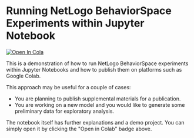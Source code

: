# Running NetLogo BehaviorSpace Experiments within Jupyter Notebook

[![Open In Cola](https://colab.research.google.com/assets/colab-badge.svg)](https://colab.research.google.com/github/umit1010/jupyter-notebook-netlogo-behaviorspace/blob/main/NetLogo_BehaviorSpace_in_Jupyter_Notebook_(Demo).ipynb)

This is a demonstration of how to run NetLogo BehaviorSpace experiments within Jupyter Notebooks and how to publish them on platforms such as Google Colab.

This approach may be useful for a couple of cases:

* You are planning to publish supplemental materials for a publication.
* You are working on a new model and you would like to generate some preliminary data for exploratory analysis.

The notebook itself has further explanations and a demo project. You can simply open it by clicking the "Open in Colab" badge above.
